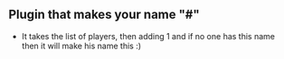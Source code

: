 Plugin that makes your name "#<number>"
-
- It takes the list of players, then adding 1 and if no one has this name then it will make his name this :)
